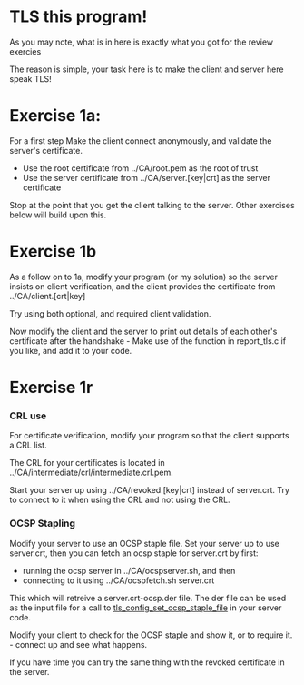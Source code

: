 
# TLS this program!

As you may note, what is in here is exactly what you got for the review exercies

The reason is simple, your task here is to make the client and server here speak
TLS!

# Exercise 1a:

For a first step Make the client connect anonymously, and validate the server's certificate.

- Use the root certificate from ../CA/root.pem as the root of trust
- Use the server certificate from ../CA/server.[key|crt] as the server certificate

Stop at the point that you get the client talking to the server. Other exercises below
will build upon this.

# Exercise 1b

As a follow on to 1a, modify your program (or my solution) so the server insists on client
verification, and the client provides the certificate from ../CA/client.[crt|key]

Try using both optional, and required client validation.

Now modify the client and the server to print out details of each other's certificate
after the handshake - Make use of the function in report_tls.c if you like, and add
it to your code. 

# Exercise 1r

### CRL use
For certificate verification, modify your program so that the client supports a CRL list.

The CRL for your certificates is located in ../CA/intermediate/crl/intermediate.crl.pem.

Start your server up using ../CA/revoked.[key|crt] instead of server.crt. Try to connect to it when using the CRL and not using the CRL.

### OCSP Stapling

Modify your server to use an OCSP staple file. Set your server up to use server.crt, then you can fetch an ocsp staple for server.crt by first:

- running the ocsp server in ../CA/ocspserver.sh, and then
- connecting to it using ../CA/ocspfetch.sh server.crt

This which will retreive a server.crt-ocsp.der file. The der file can be used as the input file for a call to [tls_config_set_ocsp_staple_file](http://man.openbsd.org/tls_config_set_ocsp_staple_file.3) in your server code. 

Modify your client to check for the OCSP staple and show it, or to require it. - connect up and see what happens.

If you have time you can try the same thing with the revoked certificate in the server.







